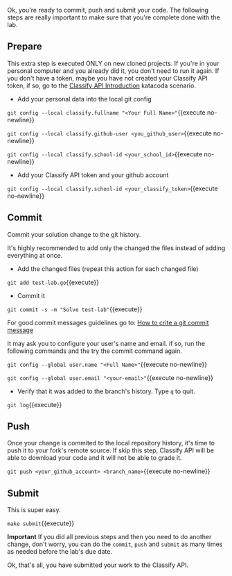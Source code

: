 Ok, you're ready to commit, push and submit your code. The following
steps are really important to make sure that you're complete done with
the lab.

## Prepare

This extra step is executed ONLY on new cloned projects. If you're in your
personal computer and you already did it, you don't need to run it
again. If you don't have a token, maybe you have not created your
Classify API token, if so, go to the [Classify API
Introduction](https://www.katacoda.com/coderssquad/scenarios/classify-intro)
katacoda scenario.

- Add your personal data into the local git config

``git config --local classify.fullname "<Your Full Name>"``{{execute no-newline}}

``git config --local classify.github-user <you_github_user>``{{execute no-newline}}

``git config --local classify.school-id <your_school_id>``{{execute no-newline}}


- Add your Classify API token and your github account

``git config --local classify.school-id <your_classify_token>``{{execute no-newline}}


## Commit

Commit your solution change to the git history.

It's highly recommended to add only the changed the files instead of
adding everything at once.


- Add the changed files (repeat this action for each changed file)

``git add test-lab.go``{{execute}}


- Commit it

``git commit -s -m "Solve test-lab"``{{execute}}

For good commit messages guidelines go to:
[How to crite a git commit message](https://chris.beams.io/posts/git-commit/)


It may ask you to configure your user's name and email. if so, run the
following commands and the try the commit command again.

``git config --global user.name "<Full Name>"``{{execute no-newline}}

``git config --global user.email "<your-email>"``{{execute no-newline}}


- Verify that it was added to the branch's history. Type `q` to quit.

``git log``{{execute}}


## Push

Once your change is commited to the local repository history, it's
time to push it to your fork's remote source. If skip this step,
Classify API will be able to download your code and it will not be
able to grade it.

``git push <your_github_account> <branch_name>``{{execute no-newline}}


## Submit
This is super easy.

``make submit``{{execute}}


**Important**
If you did all previous steps and then you need to do
another change, don't worry, you can do the `commit`, `push` and
`submit` as many times as needed before the lab's due date.

Ok, that's all, you have submitted your work to the Classify API.
